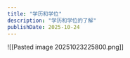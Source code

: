 ```yaml
---
title: "学历和学位"
description: "学历和学位的了解"
publishDate: 2025-10-24
---
```


![[Pasted image 20251023225800.png]]